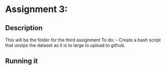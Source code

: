 # Assignment 3:
## Description
This will be the folder for the third assignment
To do: 
    - Create a bash script that unzips the dataset as it is to large to upload to github. 

## Running it